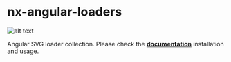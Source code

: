 # nx-angular-loaders

![alt text](https://github.com/ngeenx/nx-svg-loaders/blob/main/docs/static/img/nx-svg-loaders-preview.gif?raw=true)

Angular SVG loader collection. Please check the **[documentation](https://ngeenx.github.io/nx-svg-loaders/docs/category/angular)** installation and usage.
